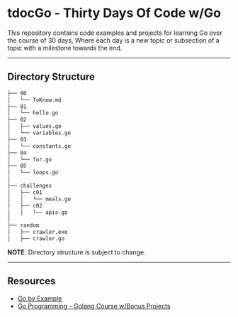 # tdocGo - Thirty Days Of Code w/Go

This repository contains code examples and projects for learning Go over the course of 30 days,
Where each day is a new topic or subsection of a topic with a milestone towards the end.

---
## Directory Structure
```bash
├── 00
│   └── ToKnow.md
├── 01
│   └── hello.go
├── 02
│   ├── values.go
│   └── variables.go
├── 03
│   └── constants.go
├── 04
│   └── for.go
├── 05
│   └── loops.go
│
├── challenges
│   ├── c01
│   │   └── meals.go
│   ├── c02
│   │   └── apis.go
│ 
├── random
│   ├── crawler.exe
│   ├── crawler.go
```
**NOTE**: Directory structure is subject to change.

---
## Resources

- [Go by Example](https://gobyexample.com)
- [Go Programming - Golang Course w/Bonus Projects](https://www.youtube.com/watch?v=un6ZyFkqFKo&ab_channel=freeCodeCamp.org)